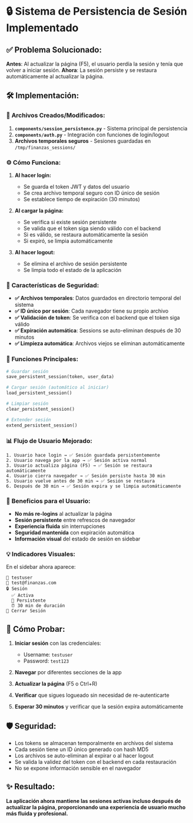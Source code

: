 # 🔒 Sistema de Persistencia de Sesión Implementado

## ✅ **Problema Solucionado:**
**Antes**: Al actualizar la página (F5), el usuario perdía la sesión y tenía que volver a iniciar sesión.
**Ahora**: La sesión persiste y se restaura automáticamente al actualizar la página.

## 🛠️ **Implementación:**

### 📁 **Archivos Creados/Modificados:**

1. **`components/session_persistence.py`** - Sistema principal de persistencia
2. **`components/auth.py`** - Integración con funciones de login/logout
3. **Archivos temporales seguros** - Sesiones guardadas en `/tmp/finanzas_sessions/`

### ⚙️ **Cómo Funciona:**

1. **Al hacer login:**
   - Se guarda el token JWT y datos del usuario
   - Se crea archivo temporal seguro con ID único de sesión
   - Se establece tiempo de expiración (30 minutos)

2. **Al cargar la página:**
   - Se verifica si existe sesión persistente
   - Se valida que el token siga siendo válido con el backend
   - Si es válido, se restaura automáticamente la sesión
   - Si expiró, se limpia automáticamente

3. **Al hacer logout:**
   - Se elimina el archivo de sesión persistente
   - Se limpia todo el estado de la aplicación

### 🔐 **Características de Seguridad:**

- **✅ Archivos temporales**: Datos guardados en directorio temporal del sistema
- **✅ ID único por sesión**: Cada navegador tiene su propio archivo
- **✅ Validación de token**: Se verifica con el backend que el token siga válido
- **✅ Expiración automática**: Sessions se auto-eliminan después de 30 minutos
- **✅ Limpieza automática**: Archivos viejos se eliminan automáticamente

### 🎯 **Funciones Principales:**

```python
# Guardar sesión
save_persistent_session(token, user_data)

# Cargar sesión (automático al iniciar)
load_persistent_session()

# Limpiar sesión
clear_persistent_session()

# Extender sesión
extend_persistent_session()
```

### 📊 **Flujo de Usuario Mejorado:**

```
1. Usuario hace login → ✅ Sesión guardada persistentemente
2. Usuario navega por la app → ✅ Sesión activa normal
3. Usuario actualiza página (F5) → ✅ Sesión se restaura automáticamente
4. Usuario cierra navegador → ✅ Sesión persiste hasta 30 min
5. Usuario vuelve antes de 30 min → ✅ Sesión se restaura
6. Después de 30 min → ✅ Sesión expira y se limpia automáticamente
```

### 🎉 **Beneficios para el Usuario:**

- **No más re-logins** al actualizar la página
- **Sesión persistente** entre refrescos de navegador  
- **Experiencia fluida** sin interrupciones
- **Seguridad mantenida** con expiración automática
- **Información visual** del estado de sesión en sidebar

### 💡 **Indicadores Visuales:**

En el sidebar ahora aparece:
```
👤 testuser
📧 test@finanzas.com
🔒 Sesión
  ✅ Activa
  💾 Persistente  
  ⏰ 30 min de duración
🚪 Cerrar Sesión
```

## 🧪 **Cómo Probar:**

1. **Iniciar sesión** con las credenciales:
   - Username: `testuser`
   - Password: `test123`

2. **Navegar** por diferentes secciones de la app

3. **Actualizar la página** (F5 o Ctrl+R)

4. **Verificar** que sigues logueado sin necesidad de re-autenticarte

5. **Esperar 30 minutos** y verificar que la sesión expira automáticamente

## 🛡️ **Seguridad:**

- Los tokens se almacenan temporalmente en archivos del sistema
- Cada sesión tiene un ID único generado con hash MD5
- Los archivos se auto-eliminan al expirar o al hacer logout
- Se valida la validez del token con el backend en cada restauración
- No se expone información sensible en el navegador

## ✨ **Resultado:**

**La aplicación ahora mantiene las sesiones activas incluso después de actualizar la página, proporcionando una experiencia de usuario mucho más fluida y profesional.**